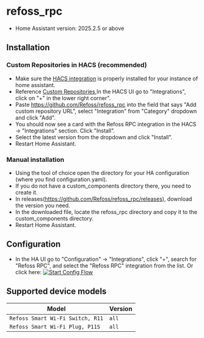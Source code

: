 # refoss_rpc
- Home Assistant version: 2025.2.5 or above

## Installation

### Custom Repositories in HACS (recommended)
- Make sure the [HACS integration](https://hacs.xyz/) is properly installed for your instance of home assistant.
- Reference [Custom Repositories](https://hacs.xyz/docs/faq/custom_repositories),In the HACS UI go to "Integrations", click on "+" in the lower right corner".
- Paste https://github.com/Refoss/refoss_rpc into the field that says "Add custom repository URL", select "Integration" from "Category" dropdown and click "Add".
- You should now see a card with the Refoss RPC integration in the HACS -> "Integrations" section. Click "Install".
- Select the latest version from the dropdown and click "Install".
- Restart Home Assistant.

### Manual installation
- Using the tool of choice open the directory for your HA configuration (where you find configuration.yaml).
- If you do not have a custom_components directory there, you need to create it.
- In releases(https://github.com/Refoss/refoss_rpc/releases), download the version you need.
- In the downloaded file, locate the refoss_rpc directory and copy it to the custom_components directory.
- Restart Home Assistant.

## Configuration
- In the HA UI go to "Configuration" -> "Integrations", click "+", search for "Refoss RPC", and select the "Refoss RPC" integration from the list.
  Or click here: [![Start Config Flow](https://my.home-assistant.io/badges/config_flow_start.svg)](https://my.home-assistant.io/redirect/config_flow_start?domain=refoss_rpc)

## Supported device models

| Model                            | Version            |             
|----------------------------------|--------------------|
| `Refoss Smart Wi-Fi Switch, R11` | `all`              |
| `Refoss Smart Wi-Fi Plug, P11S`  | `all`              |
